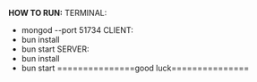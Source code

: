 **HOW TO RUN:**
TERMINAL:
- mongod --port 51734
CLIENT: 
- bun install
- bun start
SERVER:
- bun install
- bun start
===============good luck===============
